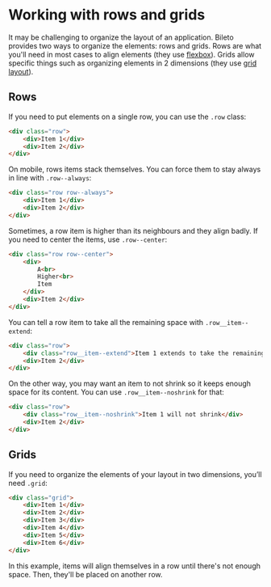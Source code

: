 # Working with rows and grids

It may be challenging to organize the layout of an application.
Bileto provides two ways to organize the elements: rows and grids.
Rows are what you'll need in most cases to align elements (they use [flexbox](https://developer.mozilla.org/docs/Web/CSS/CSS_Flexible_Box_Layout/Basic_Concepts_of_Flexbox)).
Grids allow specific things such as organizing elements in 2 dimensions (they use [grid layout](https://developer.mozilla.org/docs/Web/CSS/CSS_Grid_Layout/Basic_Concepts_of_Grid_Layout)).

## Rows

If you need to put elements on a single row, you can use the `.row` class:

```html
<div class="row">
    <div>Item 1</div>
    <div>Item 2</div>
</div>
```

On mobile, rows items stack themselves.
You can force them to stay always in line with `.row--always`:

```html
<div class="row row--always">
    <div>Item 1</div>
    <div>Item 2</div>
</div>
```

Sometimes, a row item is higher than its neighbours and they align badly.
If you need to center the items, use `.row--center`:

```html
<div class="row row--center">
    <div>
        A<br>
        Higher<br>
        Item
    </div>
    <div>Item 2</div>
</div>
```

You can tell a row item to take all the remaining space with `.row__item--extend`:

```html
<div class="row">
    <div class="row__item--extend">Item 1 extends to take the remaining space</div>
    <div>Item 2</div>
</div>
```

On the other way, you may want an item to not shrink so it keeps enough space for its content.
You can use `.row__item--noshrink` for that:

```html
<div class="row">
    <div class="row__item--noshrink">Item 1 will not shrink</div>
    <div>Item 2</div>
</div>
```

## Grids

If you need to organize the elements of your layout in two dimensions, you’ll need `.grid`:

```html
<div class="grid">
    <div>Item 1</div>
    <div>Item 2</div>
    <div>Item 3</div>
    <div>Item 4</div>
    <div>Item 5</div>
    <div>Item 6</div>
</div>
```

In this example, items will align themselves in a row until there's not enough space.
Then, they'll be placed on another row.
